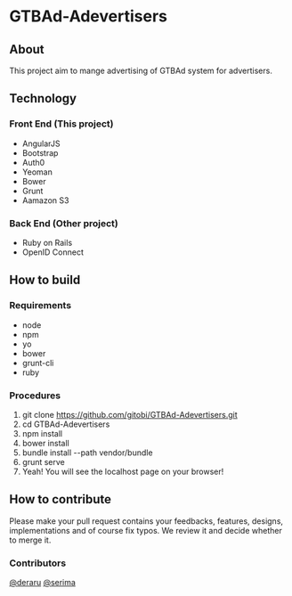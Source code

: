 # GTBAd-Adevertisers

## About

This project aim to mange advertising of GTBAd system for advertisers.

## Technology

### Front End (This project)

- AngularJS
- Bootstrap
- Auth0
- Yeoman
- Bower
- Grunt
- Aamazon S3

### Back End (Other project)

- Ruby on Rails
- OpenID Connect

## How to build

### Requirements

- node
- npm
- yo
- bower
- grunt-cli
- ruby

### Procedures

1. git clone https://github.com/gitobi/GTBAd-Adevertisers.git
1. cd GTBAd-Adevertisers
1. npm install
1. bower install
1. bundle install --path vendor/bundle
1. grunt serve
1. Yeah! You will see the localhost page on your browser!

## How to contribute

Please make your pull request contains your feedbacks, features, designs, implementations and of course fix typos.
We review it and decide whether to merge it.

### Contributors

[@deraru](https://github.com/deraru)
[@serima](https://github.com/serima)
